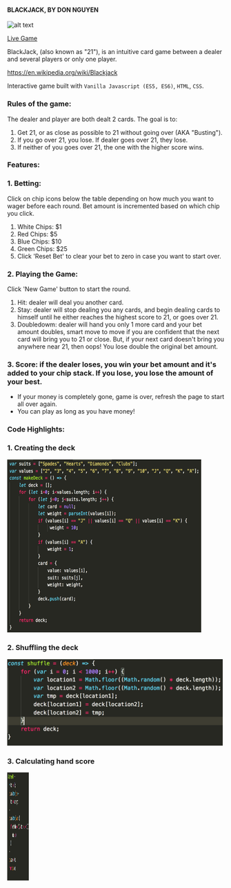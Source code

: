 #### BLACKJACK, BY DON NGUYEN

![alt text](https://media.giphy.com/media/5R0yySN75A48x4jvqH/giphy.gif)

[Live Game](https://thedonwind69.github.io/blackjack/index.html)

BlackJack, (also known as "21"), is an intuitive card game between a dealer and several players or only one player. 

https://en.wikipedia.org/wiki/Blackjack

Interactive game built with `Vanilla Javascript (ES5, ES6)`, `HTML`, `CSS`.

### Rules of the game:

The dealer and player are both dealt 2 cards. The goal is to:
1. Get 21, or as close as possible to 21 without going over (AKA "Busting").
2. If you go over 21, you lose. If dealer goes over 21, they lose. 
3. If neither of you goes over 21, the one with the higher score wins.

### Features:

### 1. Betting: 

Click on chip icons below the table depending on how much you want to wager before each round. Bet amount is incremented based on which chip you click.
1. White Chips: $1
2. Red Chips: $5
3. Blue Chips: $10
4. Green Chips: $25
5. Click 'Reset Bet' to clear your bet to zero in case you want to start over.

### 2. Playing the Game: 

Click 'New Game' button to start the round.
1. Hit: dealer will deal you another card.
2. Stay: dealer will stop dealing you any cards, and begin dealing cards to himself until he either reaches the highest score to 21, or goes over 21.
3. Doubledowm: dealer will hand you only 1 more card and your bet amount doubles, smart move to move if you are confident that the next card will bring you to 21 or close. But, if your next card doesn't bring you anywhere near 21, then oops! You lose double the original bet amount.

### 3. Score: if the dealer loses, you win your bet amount and it's added to your chip stack. If you lose, you lose the amount of your best. 
- If your money is completely gone, game is over, refresh the page to start all over again.
- You can play as long as you have money!

### Code Highlights:

### 1. Creating the deck

<div>
    <img src="/images/screen1.png" width="450px" height="400px"</img> 
</div>

### 2. Shuffling the deck

<div>
    <img src="/images/screen2.png" width="500px" height="200px"</img> 
</div>

### 3. Calculating hand score

<div>
    <img src="/images/screen3.png" width="50px" height="250px"</img> 
</div>